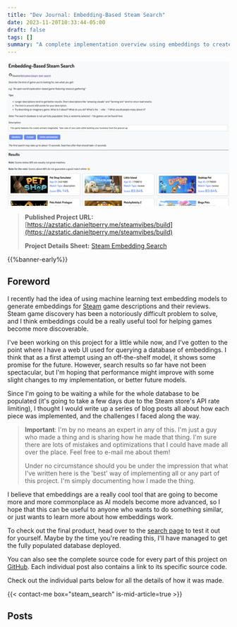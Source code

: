 ```yaml
---
title: "Dev Journal: Embedding-Based Steam Search"
date: 2023-11-20T10:33:44-05:00
draft: false
tags: []
summary: "A complete implementation overview using embeddings to create a custom search engine for Steam games."
---
```


![](./project_preview.png)

> **Published Project URL:** [https://azstatic.danieltperry.me/steamvibes/build](https://azstatic.danieltperry.me/steamvibes/build)
>
> **Project Details Sheet:** [Steam Embedding Search](/project/2023-steam-embedding-search/)

{{%banner-early%}}

## Foreword

I recently had the idea of using machine learning text embedding models to generate embeddings for [Steam](https://store.steampowered.com/) game descriptions and their reviews. Steam game discovery has been a notoriously difficult problem to solve, and I think embeddings could be a really useful tool for helping games become more discoverable.

I've been working on this project for a little while now, and I've gotten to the point where I have a web UI used for querying a database of embeddings. I think that as a first attempt using an off-the-shelf model, it shows some promise for the future. However, search results so far have not been spectacular, but I'm hoping that performance might improve with some slight changes to my implementation, or better future models.

Since I'm going to be waiting a while for the whole database to be populated (it's going to take a few days due to the Steam store's API rate limiting), I thought I would write up a series of blog posts all about how each piece was implemented, and the challenges I faced along the way.

> **Important**: I'm by no means an expert in any of this. I'm just a guy who made a thing and is sharing how he made that thing. I'm sure there are lots of mistakes and optimizations that I could have made all over the place. Feel free to e-mail me about them!
>
> Under no circumstance should you be under the impression that what I've written here is the 'best' way of implementing all or any part of this project. I'm simply documenting how I made the thing.

I believe that embeddings are a really cool tool that are going to become more and more commonplace as AI models become more advanced, so I hope that this can be useful to anyone who wants to do something similar, or just wants to learn more about how embeddings work.

To check out the final product, head over to the [search page](https://netrukpub.z5.web.core.windows.net/steamvibes/build/index.html) to test it out for yourself. Maybe by the time you're reading this, I'll have managed to get the fully populated database deployed.

You can also see the complete source code for every part of this project on [GitHub](https://github.com/Netruk44/steam-embedding-search). Each individual post also contains a link to its specific source code.

Check out the individual parts below for all the details of how it was made.

{{< contact-me box="steam_search" is-mid-article=true >}}

## Posts